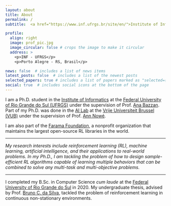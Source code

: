 ```yaml
---
layout: about
title: About
permalink: /
subtitle:  <a href="https://www.inf.ufrgs.br/site/en/">Institute of Informatics</a> at <a href="http://www.ufrgs.br/english/home">Federal University of Rio Grande do Sul (UFRGS)</a> and <a href="https://farama.org/team">Farama Foundation</a> <br>lnalegre@inf.ufrgs.br

profile:
  align: right
  image: prof_pic.jpg
  image_circular: false # crops the image to make it circular
  address: >
    <p>INF - UFRGS</p>
    <p>Porto Alegre - RS, Brasil</p>

news: false  # includes a list of news items
latest_posts: false  # includes a list of the newest posts
selected_papers: true # includes a list of papers marked as "selected={true}"
social: true  # includes social icons at the bottom of the page
---
```


I am a Ph.D. student in the <a href="https://www.inf.ufrgs.br/site/en/">Institute of Informatics</a> at the <a href="http://www.ufrgs.br/english/home">Federal University of Rio Grande do Sul (UFRGS)</a> under the supervision of Prof. <a href="https://www.inf.ufrgs.br/~bazzan/">Ana Bazzan</a>.
Part of my Ph.D. was done in the <a href="https://ai.vub.ac.be/">AI Lab</a> at the <a href="https://www.vub.be/">Vrije Universiteit Brussel (VUB)</a> under the supervision of Prof. <a href="https://ai.vub.ac.be/team/ann-nowe/">Ann Nowé</a>.

I am also part of the <a href="https://farama.org/team">Farama Foundation</a>, a nonprofit organization that maintains the largest open-source RL libraries in the world.
<hr>
<i>My research interests include reinforcement learning (RL), machine learning, artificial intelligence, and their applications to real-world problems. 
In my Ph.D., I am tackling the problem of how to design sample-efficient RL algorithms capable of learning multiple behaviors that can be combined to solve any multi-task and multi-objective problems.
</i>
<hr>
I completed my B.Sc. in Computer Science <i>cum laude</i> at the <a href="http://www.ufrgs.br/english/home">Federal University of Rio Grande do Sul</a> in 2020.
My undergraduate thesis, advised by Prof. <a href="https://people.cs.umass.edu/~bsilva">Bruno C. da Silva</a>, tackled the problem of reinforcement learning in continuous non-stationary environments.

<!-- In Winter of 2020, I worked as an intern researcher at the <a href="https://www.tu.berlin/en/">Technische Universität Berlin</a>, under supervision of Prof. <a href="https://www.tu-berlin.de/?id=12926">Kai Nagel</a>. -->


<!-- Write your biography here. Tell the world about yourself. 
Link to your favorite [subreddit](http://reddit.com). 
You can put a picture in, too. 
The code is already in, just name your picture `prof_pic.jpg` and put it in the `img/` folder.
 -->
<!-- Put your address / P.O. box / other info right below your picture. You can also disable any of these elements by editing `profile` property of the YAML header of your `_pages/about.md`. Edit `_bibliography/papers.bib` and Jekyll will render your [publications page](/al-folio/publications/) automatically.

Link to your social media connections, too. This theme is set up to use [Font Awesome icons](http://fortawesome.github.io/Font-Awesome/) and [Academicons](https://jpswalsh.github.io/academicons/), like the ones below. Add your Facebook, Twitter, LinkedIn, Google Scholar, or just disable all of them. -->

